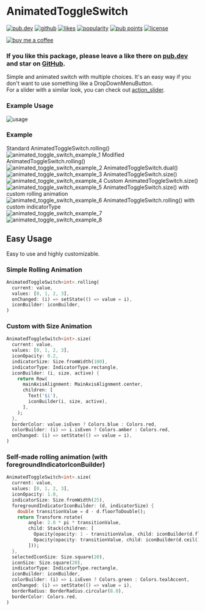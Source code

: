 # AnimatedToggleSwitch

<a href="https://pub.dev/packages/animated_toggle_switch"><img src="https://img.shields.io/pub/v/animated_toggle_switch.svg?style=flat?logo=dart" alt="pub.dev"></a>
<a href="https://github.com/SplashByte/animated_toggle_switch"><img src="https://img.shields.io/static/v1?label=platform&message=flutter&color=1ebbfd" alt="github"></a>
[![likes](https://badges.bar/animated_toggle_switch/likes)](https://pub.dev/packages/animated_toggle_switch/score)
[![popularity](https://badges.bar/animated_toggle_switch/popularity)](https://pub.dev/packages/animated_toggle_switch/score)
[![pub points](https://badges.bar/animated_toggle_switch/pub%20points)](https://pub.dev/packages/animated_toggle_switch/score)
<a href="https://github.com/SplashByte/animated_toggle_switch/blob/main/LICENSE"><img src="https://img.shields.io/github/license/SplashByte/animated_toggle_switch.svg" alt="license"></a>

[![buy me a coffee](https://www.buymeacoffee.com/assets/img/custom_images/orange_img.png)](https://www.buymeacoffee.com/splashbyte)

### If you like this package, please leave a like there on [pub.dev](https://pub.dev/packages/animated_toggle_switch) and star on [GitHub](https://github.com/SplashByte/animated_toggle_switch).

Simple and animated switch with multiple choices. It's an easy way if you don't want to use something like a DropDownMenuButton.  
For a slider with a similar look, you can check out [action_slider](https://pub.dev/packages/action_slider).

### Example Usage
![usage](https://user-images.githubusercontent.com/43761463/114942384-c1200d00-9e44-11eb-9904-3cb1d7296da4.gif)

### Example
Standard AnimatedToggleSwitch.rolling()
![animated_toggle_switch_example_1](https://user-images.githubusercontent.com/43761463/155883140-77250e6a-dcce-4268-9444-7a745b875014.gif)
Modified AnimatedToggleSwitch.rolling()  
![animated_toggle_switch_example_2](https://user-images.githubusercontent.com/43761463/155883156-95d49242-53fc-41fd-ba25-6e4cb8addb2f.gif)
AnimatedToggleSwitch.dual()  
![animated_toggle_switch_example_3](https://user-images.githubusercontent.com/43761463/155883162-c4b59c85-df8c-49c4-b620-6297a61b4076.gif)
AnimatedToggleSwitch.size()  
![animated_toggle_switch_example_4](https://user-images.githubusercontent.com/43761463/155883167-ab8fa30f-6364-4ca3-acf3-288b7539aeeb.gif)
Custom AnimatedToggleSwitch.size()  
![animated_toggle_switch_example_5](https://user-images.githubusercontent.com/43761463/155883169-82448d84-3ddd-452e-abfd-df4446f961aa.gif)
AnimatedToggleSwitch.size() with custom rolling animation  
![animated_toggle_switch_example_6](https://user-images.githubusercontent.com/43761463/155883172-549c4d7a-5582-4213-ba2e-dfbeebd232be.gif)
AnimatedToggleSwitch.rolling() with custom indicatorType  
![animated_toggle_switch_example_7](https://user-images.githubusercontent.com/43761463/155883174-fec7a628-7708-4006-9843-2b3c9ec30a6b.gif)
![animated_toggle_switch_example_8](https://user-images.githubusercontent.com/43761463/155883176-8445df3d-17ad-44d3-b7cc-a2ed9636739c.gif)

## Easy Usage

Easy to use and highly customizable.

### Simple Rolling Animation

```dart
AnimatedToggleSwitch<int>.rolling(
  current: value,
  values: [0, 1, 2, 3],
  onChanged: (i) => setState(() => value = i),
  iconBuilder: iconBuilder,
)
```

### Custom with Size Animation

```dart
AnimatedToggleSwitch<int>.size(
  current: value,
  values: [0, 1, 2, 3],
  iconOpacity: 0.2,
  indicatorSize: Size.fromWidth(100),
  indicatorType: IndicatorType.rectangle,
  iconBuilder: (i, size, active) {
    return Row(
      mainAxisAlignment: MainAxisAlignment.center,
      children: [
        Text('$i'),
        iconBuilder(i, size, active),
      ],
    );
  },
  borderColor: value.isEven ? Colors.blue : Colors.red,
  colorBuilder: (i) => i.isEven ? Colors.amber : Colors.red,
  onChanged: (i) => setState(() => value = i),
)
```

### Self-made rolling animation (with foregroundIndicatorIconBuilder)

```dart
AnimatedToggleSwitch<int>.size(
  current: value,
  values: [0, 1, 2, 3],
  iconOpacity: 1.0,
  indicatorSize: Size.fromWidth(25),
  foregroundIndicatorIconBuilder: (d, indicatorSize) {
    double transitionValue = d - d.floorToDouble();
    return Transform.rotate(
        angle: 2.0 * pi * transitionValue,
        child: Stack(children: [
          Opacity(opacity: 1 - transitionValue, child: iconBuilder(d.floor(), indicatorSize, true)),
          Opacity(opacity: transitionValue, child: iconBuilder(d.ceil(), indicatorSize, true))
        ]));
  },
  selectedIconSize: Size.square(20),
  iconSize: Size.square(20),
  indicatorType: IndicatorType.rectangle,
  iconBuilder: iconBuilder,
  colorBuilder: (i) => i.isEven ? Colors.green : Colors.tealAccent,
  onChanged: (i) => setState(() => value = i),
  borderRadius: BorderRadius.circular(8.0),
  borderColor: Colors.red,
)
```
